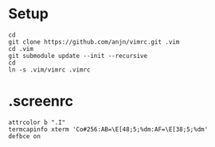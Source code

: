 # Setup
~~~~~~
cd
git clone https://github.com/anjn/vimrc.git .vim
cd .vim
git submodule update --init --recursive
cd
ln -s .vim/vimrc .vimrc
~~~~~~

# .screenrc
~~~~~~
attrcolor b ".I"
termcapinfo xterm 'Co#256:AB=\E[48;5;%dm:AF=\E[38;5;%dm'
defbce on 
~~~~~~


